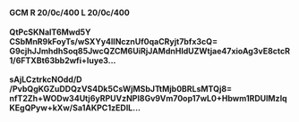 #### GCM R 20/0c/400 L 20/0c/400
**QtPcSKNalT6Mwd5Y**<br/>**CSbMnR9kFoyTs/wSXYy4llNcznUf0qaCRyjt7bfx3cQ=**<br/>**G9cjhJJmhdhSoq85JwcQZCM6UiRjJAMdnHldUZWtjae47xioAg3vE8ctcR1/6FTXBt63bb2wfi+Iuye3...**<br/><br/>
**sAjLCztrkcNOdd/D**<br/>**/PvbQgKGZuDDQzVS4Dk5CsWjMSbJTtMjb0BRLsMTQj8=**<br/>**nfT2Zh+WODw34Utj6yRPUVzNPI8Gv9Vm70op17wL0+Hbwm1RDUlMzIqKEgQPyw+kXw/Sa1AKPC1zEDIL...**